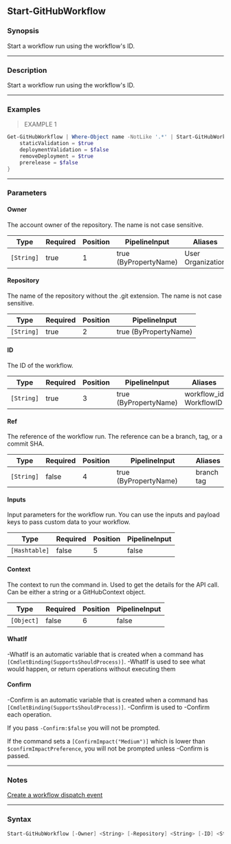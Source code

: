 Start-GitHubWorkflow
--------------------

### Synopsis
Start a workflow run using the workflow's ID.

---

### Description

Start a workflow run using the workflow's ID.

---

### Examples
> EXAMPLE 1

```PowerShell
Get-GitHubWorkflow | Where-Object name -NotLike '.*' | Start-GitHubWorkflow -Inputs @{
    staticValidation = $true
    deploymentValidation = $false
    removeDeployment = $true
    prerelease = $false
}
```

---

### Parameters
#### **Owner**
The account owner of the repository. The name is not case sensitive.

|Type      |Required|Position|PipelineInput        |Aliases              |
|----------|--------|--------|---------------------|---------------------|
|`[String]`|true    |1       |true (ByPropertyName)|User<br/>Organization|

#### **Repository**
The name of the repository without the .git extension. The name is not case sensitive.

|Type      |Required|Position|PipelineInput        |
|----------|--------|--------|---------------------|
|`[String]`|true    |2       |true (ByPropertyName)|

#### **ID**
The ID of the workflow.

|Type      |Required|Position|PipelineInput        |Aliases                   |
|----------|--------|--------|---------------------|--------------------------|
|`[String]`|true    |3       |true (ByPropertyName)|workflow_id<br/>WorkflowID|

#### **Ref**
The reference of the workflow run. The reference can be a branch, tag, or a commit SHA.

|Type      |Required|Position|PipelineInput        |Aliases       |
|----------|--------|--------|---------------------|--------------|
|`[String]`|false   |4       |true (ByPropertyName)|branch<br/>tag|

#### **Inputs**
Input parameters for the workflow run. You can use the inputs and payload keys to pass custom data to your workflow.

|Type         |Required|Position|PipelineInput|
|-------------|--------|--------|-------------|
|`[Hashtable]`|false   |5       |false        |

#### **Context**
The context to run the command in. Used to get the details for the API call.
Can be either a string or a GitHubContext object.

|Type      |Required|Position|PipelineInput|
|----------|--------|--------|-------------|
|`[Object]`|false   |6       |false        |

#### **WhatIf**
-WhatIf is an automatic variable that is created when a command has ```[CmdletBinding(SupportsShouldProcess)]```.
-WhatIf is used to see what would happen, or return operations without executing them
#### **Confirm**
-Confirm is an automatic variable that is created when a command has ```[CmdletBinding(SupportsShouldProcess)]```.
-Confirm is used to -Confirm each operation.

If you pass ```-Confirm:$false``` you will not be prompted.

If the command sets a ```[ConfirmImpact("Medium")]``` which is lower than ```$confirmImpactPreference```, you will not be prompted unless -Confirm is passed.

---

### Notes
[Create a workflow dispatch event](https://docs.github.com/en/rest/actions/workflows#create-a-workflow-dispatch-event)

---

### Syntax
```PowerShell
Start-GitHubWorkflow [-Owner] <String> [-Repository] <String> [-ID] <String> [[-Ref] <String>] [[-Inputs] <Hashtable>] [[-Context] <Object>] [-WhatIf] [-Confirm] [<CommonParameters>]
```
